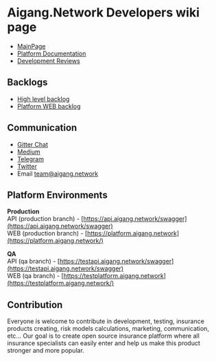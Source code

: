 # Aigang.Network Developers wiki page  
- [MainPage](https://aigang.network)  
- [Platform Documentation](http://aigang.readthedocs.io/en/latest/)  
- [Development Reviews](https://github.com/AigangNetwork/aigangnetwork.github.io/wiki)  
  
## Backlogs  
- [High level backlog](https://github.com/AigangNetwork/aigangnetwork.github.io/projects/1)  
- [Platform WEB backlog](https://github.com/AigangNetwork/aigang-platform-web/projects/1)  
  
## Communication
- [Gitter Chat](https://gitter.im/AigangNetwork/Lobby?utm_source=share-link&utm_medium=link&utm_campaign=share-link)  
- [Medium](https://medium.com/aigang-network)  
- [Telegram](https://t.me/aigangnetwork)  
- [Twitter](https://twitter.com/aigangnetwork)  
- Email team@aigang.network  
  
## Platform Environments
**Production**  
API (production branch) - [https://api.aigang.network/swagger](https://api.aigang.network/swagger)  
WEB (production branch) - [https://platform.aigang.network](https://platform.aigang.network/)  

**QA**  
API (qa branch) - [https://testapi.aigang.network/swagger](https://testapi.aigang.network/swagger)  
WEB (qa branch) - [https://testplatform.aigang.network](https://testplatform.aigang.network/)  

## Contribution

Everyone is welcome to contribute in development, testing, insurance products creating, risk models calculations, marketing, communication, etc... Our goal is to create open source insurance platform where all insurance specialists can easily enter and help us make this product stronger and more popular.  